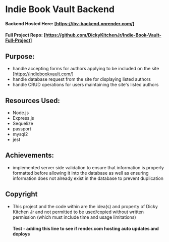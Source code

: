 # Indie Book Vault Backend
#### Backend Hosted Here: [https://ibv-backend.onrender.com/]
#### Full Project Repo: [https://github.com/DickyKitchenJr/Indie-Book-Vault-Full-Project]

## Purpose:

- handle accepting forms for authors applying to be included on the site [https://indiebookvault.com/]
- handle database request from the site for displaying listed authors
- handle CRUD operations for users maintaining the site's listed authors

## Resources Used: 

- Node.js
- Express.js
- Sequelize
- passport
- mysql2
- jest

## Achievements:

- implemented server side validation to ensure that information is properly formatted before allowing it into the database as well as ensuring information does not already exist in the database to prevent duplication

## Copyright

- This project and the code within are the idea(s) and property of Dicky Kitchen Jr and not permitted to be used/copied without written permission (which must include time and usage limitations)

  #### Test - adding this line to see if render.com hosting auto updates and deploys
